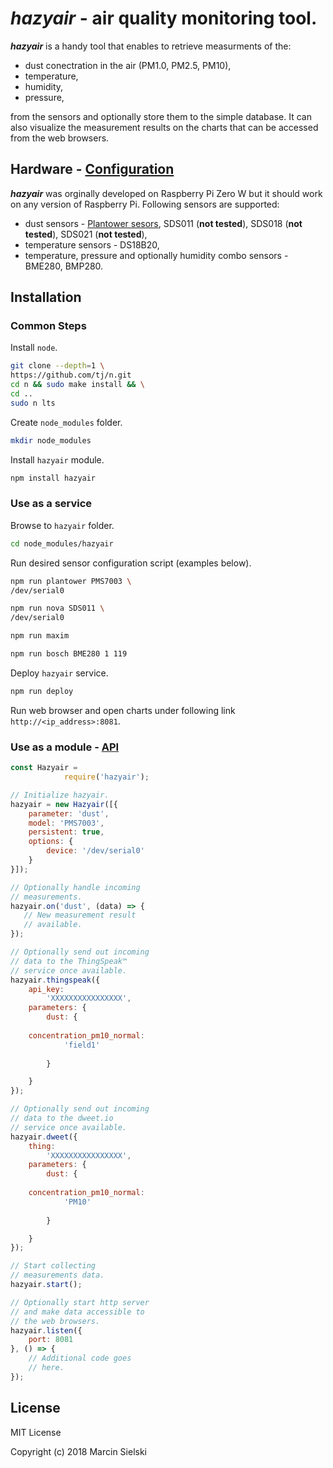 # __*hazyair*__ - air quality monitoring tool. 

__*hazyair*__ is a handy tool that enables to retrieve measurments of the:
* dust conectration in the air (PM1.0, PM2.5, PM10),
* temperature,
* humidity,
* pressure,

from the sensors and optionally store them to the simple database. It can also visualize the measurement results on the
charts that can be accessed from the web browsers.

## Hardware - [Configuration](https://github.com/marcin-sielski/hazyair/wiki)

__*hazyair*__ was orginally developed on Raspberry Pi Zero W but it should work on any version of Raspberry Pi.
Following sensors are supported:
* dust sensors - [Plantower sesors](https://github.com/perfectworks/node-plantower#supported-device-models),
SDS011 (__not tested__), SDS018 (__not tested__), SDS021 (__not tested__),
* temperature sensors - DS18B20,
* temperature, pressure and optionally humidity combo sensors - BME280, BMP280.

## Installation

### Common Steps

Install `node`.

```bash
git clone --depth=1 \
https://github.com/tj/n.git
cd n && sudo make install && \
cd ..
sudo n lts
```

Create `node_modules` folder.

```bash
mkdir node_modules
```

Install `hazyair` module.

```bash
npm install hazyair
```

### Use as a service

Browse to `hazyair` folder.

```bash
cd node_modules/hazyair
```

Run desired sensor configuration script (examples below).

```bash
npm run plantower PMS7003 \
/dev/serial0

npm run nova SDS011 \
/dev/serial0

npm run maxim

npm run bosch BME280 1 119
```

Deploy `hazyair` service.

```bash
npm run deploy
```

Run web browser and open charts under following link ```http://<ip_address>:8081```.

### Use as a module - [API](https://github.com/marcin-sielski/hazyair/wiki/API)


```javascript
const Hazyair =
            require('hazyair');

// Initialize hazyair.
hazyair = new Hazyair([{    
    parameter: 'dust',
    model: 'PMS7003',
    persistent: true,
    options: {
        device: '/dev/serial0'
    }
}]);

// Optionally handle incoming
// measurements.
hazyair.on('dust', (data) => {
   // New measurement result
   // available.
});

// Optionally send out incoming
// data to the ThingSpeak™
// service once available.
hazyair.thingspeak({ 
    api_key:
        'XXXXXXXXXXXXXXXX',
    parameters: {
        dust: {
    
    concentration_pm10_normal:
            'field1'
        
        }

    }
});

// Optionally send out incoming
// data to the dweet.io
// service once available.
hazyair.dweet({ 
    thing:
        'XXXXXXXXXXXXXXXX',
    parameters: {
        dust: {
    
    concentration_pm10_normal:
            'PM10'
        
        }

    }
});

// Start collecting
// measurements data.
hazyair.start();

// Optionally start http server
// and make data accessible to
// the web browsers.
hazyair.listen({
    port: 8081
}, () => {
    // Additional code goes
    // here.
});
```

## License

MIT License

Copyright (c) 2018 Marcin Sielski
